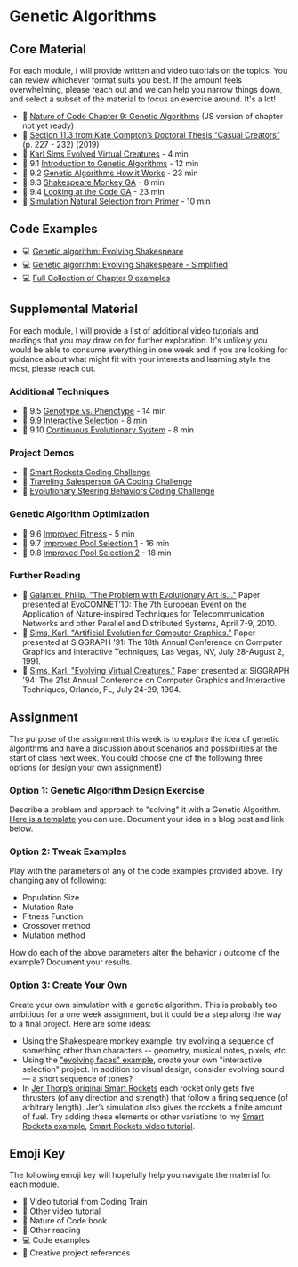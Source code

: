 # Genetic Algorithms

## Core Material

For each module, I will provide written and video tutorials on the topics. You can review whichever format suits you best. If the amount feels overwhelming, please reach out and we can help you narrow things down, and select a subset of the material to focus an exercise around. It's a lot!

- 📗 [Nature of Code Chapter 9: Genetic Algorithms](https://natureofcode.com/book/chapter-9-the-evolution-of-code/) (JS version of chapter not yet ready)
- 📕 [Section 11.3 from Kate Compton’s Doctoral Thesis “Casual Creators”](http://www.galaxykate.com/pdfs/kcompton-dissertation-casualcreators.pdf) (p. 227 - 232) (2019)
- 🎥 [Karl Sims Evolved Virtual Creatures](https://youtu.be/RZtZia4ZkX8) - 4 min
- 🚂 9.1 [Introduction to Genetic Algorithms](https://youtu.be/9zfeTw-uFCw?list=PLRqwX-V7Uu6bJM3VgzjNV5YxVxUwzALHV) - 12 min
- 🚂 9.2 [Genetic Algorithms How it Works](https://youtu.be/RxTfc4JLYKs?list=PLRqwX-V7Uu6bJM3VgzjNV5YxVxUwzALHV) - 23 min
- 🚂 9.3 [Shakespeare Monkey GA](https://youtu.be/nrKjSeoc7fc?list=PLRqwX-V7Uu6bJM3VgzjNV5YxVxUwzALHV) - 8 min
- 🚂 9.4 [Looking at the Code GA](https://youtu.be/-jv3CgDN9sc?list=PLRqwX-V7Uu6bJM3VgzjNV5YxVxUwzALHV) - 23 min
- 🎥 [Simulation Natural Selection from Primer](https://www.youtube.com/watch?v=0ZGbIKd0XrM&feature=youtu.be) - 10 min

## Code Examples

- 💻 [Genetic algorithm: Evolving Shakespeare](http://editor.p5js.org/natureofcode/sketches/B1GHYpQul)
- 💻 [Genetic algorithm: Evolving Shakespeare - Simplified](http://editor.p5js.org/natureofcode/sketches/Bk4wFpXul)
- 💻 [Full Collection of Chapter 9 examples](https://editor.p5js.org/natureofcode/collections/SiF8YnADE0)

## Supplemental Material

For each module, I will provide a list of additional video tutorials and readings that you may draw on for further exploration. It's unlikely you would be able to consume everything in one week and if you are looking for guidance about what might fit with your interests and learning style the most, please reach out.

### Additional Techniques

- 🚂 9.5 [Genotype vs. Phenotype](https://youtu.be/_of6UVV4HGo?list=PLRqwX-V7Uu6bJM3VgzjNV5YxVxUwzALHV) - 14 min
- 🚂 9.9 [Interactive Selection](https://youtu.be/Zy_obitkyOE?list=PLRqwX-V7Uu6bJM3VgzjNV5YxVxUwzALHV) - 8 min
- 🚂 9.10 [Continuous Evolutionary System](https://youtu.be/Sx_l2GxBC5w?list=PLRqwX-V7Uu6bJM3VgzjNV5YxVxUwzALHV) - 8 min

### Project Demos

- 🚂 [Smart Rockets Coding Challenge](https://thecodingtrain.com/CodingChallenges/029-smartrockets.html)
- 🚂 [Traveling Salesperson GA Coding Challenge](https://thecodingtrain.com/CodingChallenges/035.4-tsp.html)
- 🚂 [Evolutionary Steering Behaviors Coding Challenge](https://thecodingtrain.com/CodingChallenges/069.1-steering-evolution.html)

### Genetic Algorithm Optimization

- 🚂 9.6 [Improved Fitness](https://youtu.be/HzaLIO9dLbA?list=PLRqwX-V7Uu6bJM3VgzjNV5YxVxUwzALHV) - 5 min
- 🚂 9.7 [Improved Pool Selection 1](https://youtu.be/816ayuhDo0E?list=PLRqwX-V7Uu6bJM3VgzjNV5YxVxUwzALHV) - 16 min
- 🚂 9.8 [Improved Pool Selection 2](https://youtu.be/ETphJASzYes?list=PLRqwX-V7Uu6bJM3VgzjNV5YxVxUwzALHV) - 18 min

### Further Reading

- 📕 [Galanter, Philip. "The Problem with Evolutionary Art Is…"](http://philipgalanter.com/downloads/evostar2010%20-%20galanter%20-%20the%20problem%20with%20evo%20art.pdf) Paper presented at EvoCOMNET’10: The 7th European Event on the Application of Nature-inspired Techniques for Telecommunication Networks and other Parallel and Distributed Systems, April 7-9, 2010.
- 📕 [Sims, Karl. "Artificial Evolution for Computer Graphics."](http://www.karlsims.com/papers/siggraph91.html) Paper presented at SIGGRAPH '91: The 18th Annual Conference on Computer Graphics and Interactive Techniques, Las Vegas, NV, July 28-August 2, 1991.
- 📕 [Sims, Karl. "Evolving Virtual Creatures."](http://www.karlsims.com/papers/siggraph94.pdf) Paper presented at SIGGRAPH '94: The 21st Annual Conference on Computer Graphics and Interactive Techniques, Orlando, FL, July 24-29, 1994.

## Assignment

The purpose of the assignment this week is to explore the idea of genetic algorithms and have a discussion about scenarios and possibilities at the start of class next week. You could choose one of the following three options (or design your own assignment!)

### Option 1: Genetic Algorithm Design Exercise

Describe a problem and approach to "solving" it with a Genetic Algorithm. [Here is a template](https://nature-of-code.github.io/noc-syllabus-S21/module07-ga/ga_design.html) you can use. Document your idea in a blog post and link below.

### Option 2: Tweak Examples

Play with the parameters of any of the code examples provided above. Try changing any of following:

- Population Size
- Mutation Rate
- Fitness Function
- Crossover method
- Mutation method

How do each of the above parameters alter the behavior / outcome of the example? Document your results.

### Option 3: Create Your Own

Create your own simulation with a genetic algorithm. This is probably too ambitious for a one week assignment, but it could be a step along the way to a final project. Here are some ideas:

- Using the Shakespeare monkey example, try evolving a sequence of something other than characters -- geometry, musical notes, pixels, etc.
- Using the ["evolving faces" example](http://editor.p5js.org/natureofcode/sketches/SyCZs6m_e), create your own "interactive selection" project. In addition to visual design, consider evolving sound — a short sequence of tones?
- In [Jer Thorp’s original Smart Rockets](http://www.blprnt.com/smartrockets/) each rocket only gets five thrusters (of any direction and strength) that follow a firing sequence (of arbitrary length). Jer’s simulation also gives the rockets a finite amount of fuel. Try adding these elements or other variations to my [Smart Rockets example](https://editor.p5js.org/natureofcode/sketches/H1Z_9pX_x), [Smart Rockets video tutorial](https://youtu.be/bGz7mv2vD6g).

## Emoji Key

The following emoji key will hopefully help you navigate the material for each module.

- 🚂 Video tutorial from Coding Train
- 🎥 Other video tutorial
- 📗 Nature of Code book
- 📕 Other reading
- 💻 Code examples
- 🎨 Creative project references
